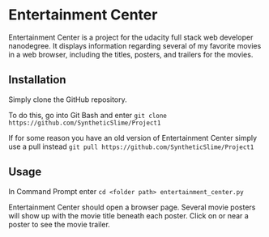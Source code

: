 # Entertainment Center


Entertainment Center is a project for the udacity full stack web developer nanodegree. It displays information regarding several of my favorite movies in a web browser, including the titles, posters, and trailers for the movies.

## Installation

Simply clone the GitHub repository.

To do this, go into Git Bash and enter
`git clone https://github.com/SyntheticSlime/Project1`

If for some reason you have an old version of Entertainment Center simply use a pull instead
`git pull https://github.com/SyntheticSlime/Project1`

## Usage

In Command Prompt enter
`cd <folder path>
entertainment_center.py`

Entertainment Center should open a browser page. Several movie posters will show up with the movie title beneath each poster. Click on or near a poster to see the movie trailer.
